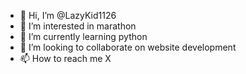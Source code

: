- 👋 Hi, I’m @LazyKid1126
- 👀 I’m interested in marathon
- 🌱 I’m currently learning python
- 💞️ I’m looking to collaborate on website development
- 📫 How to reach me X

<!---
LazyKid1126/LazyKid1126 is a ✨ special ✨ repository because its `README.md` (this file) appears on your GitHub profile.
You can click the Preview link to take a look at your changes.
--->
